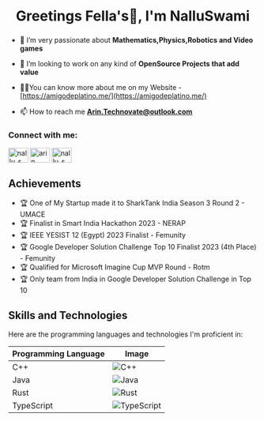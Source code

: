 <h1 align="center">Greetings Fella's👋, I'm NalluSwami</h1>
<h3 align="center"></h3>

- 🔭 I’m very passionate about **Mathematics,Physics,Robotics and Video games**

- 🤝 I’m looking to work on any kind of **OpenSource Projects that add value**

- 👨‍💻You can know more about me on my Website - [https://amigodeplatino.me/](https://amigodeplatino.me/)

- 📫 How to reach me **Arin.Technovate@outlook.com**

<h3 align="left">Connect with me:</h3>
<p align="left">
<a href="https://twitter.com/nallu_swami" target="blank"><img align="center" src="https://raw.githubusercontent.com/rahuldkjain/github-profile-readme-generator/master/src/images/icons/Social/twitter.svg" alt="nallu_swami" height="30" width="40" /></a>
<a href="https://linkedin.com/in/arin gopalan" target="blank"><img align="center" src="https://raw.githubusercontent.com/rahuldkjain/github-profile-readme-generator/master/src/images/icons/Social/linked-in-alt.svg" alt="arin gopalan" height="30" width="40" /></a>
<a href="https://instagram.com/nallu_swami" target="blank"><img align="center" src="https://raw.githubusercontent.com/rahuldkjain/github-profile-readme-generator/master/src/images/icons/Social/instagram.svg" alt="nallu_swami" height="30" width="40" /></a>
</p>

## Achievements
- 🏆  One of My Startup made it to SharkTank India Season 3 Round 2 - UMACE
- 🏆 Finalist in Smart India Hackathon 2023 - NERAP 
- 🏆 IEEE YESIST 12 (Egypt) 2023 Finalist - Femunity
- 🏆 Google Developer Solution Challenge Top 10 Finalist 2023 (4th Place) - Femunity
- 🏆 Qualified for Microsoft Imagine Cup MVP Round - Rotm
- 🏆 Only team from India in Google Developer Solution Challenge in Top 10

## Skills and Technologies
Here are the programming languages and technologies I'm proficient in:

| Programming Language | Image |
| --- | --- |
| C++ | ![C++](https://img.shields.io/badge/-C++-00599C?style=flat&logo=c%2B%2B&logoColor=white) |
| Java | ![Java](https://img.shields.io/badge/-Java-007396?style=flat&logo=java&logoColor=white) |
|Rust | ![Rust](https://img.shields.io/badge/-Rust-000000?style=flat&logo=rust&logoColor=#E57324) |
| TypeScript | ![TypeScript](https://img.shields.io/badge/-TypeScript-3178C6?style=flat&logo=typescript&logoColor=white) |
